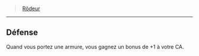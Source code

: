 ﻿> [Rôdeur](hd_ranger.md)

---

## Défense

Quand vous portez une armure, vous gagnez un bonus de +1 à votre CA.

